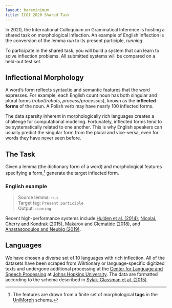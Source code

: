 ```yaml
---
layout: bareminimum
title: ICGI 2020 Shared Task
---
```


In 2020, the International Colloquium on Grammatical Inference is hosting a shared task on morphological inflection.
An example of English inflection is the conversion of the lemma *run* to its present participle, *running*.

To participate in the shared task, you will build a system that can learn to solve inflection problems.
All submitted systems will be compared on a held-out test set.

## Inflectional Morphology
A word’s form reflects syntactic and semantic features that the word expresses.
For example, each English count noun has both singular and plural forms (*robot*/*robots*, *process*/*processes*), known as the **inflected forms** of the noun.
A Polish verb may have nearly 100 inflected forms.

The data sparsity inherent in morphologically rich languages creates a challenge for computational modeling.
Fortunately, inflected forms tend to be systematically related to one another.
This is why English speakers can usually predict the singular form from the plural and vice-versa, even for words they have never seen before.

## The Task
Given a lemma (the dictionary form of a word) and morphological features specifying a form,[^unimorph] generate the target inflected form.

### English example

> Source lemma: `run`  
> Target tag: `Present participle`  
> Output: `running`  

Recent high-performance systems include 
 [Hulden et al. (2014)](https://www.aclweb.org/anthology/E14-1060/), 
 [Nicolai, Cherry and Kondrak (2015)](https://www.aclweb.org/anthology/N15-1093/), 
 [Makarov and Clematide (2018)](https://www.aclweb.org/anthology/K18-3008/), and
 [Anastasopoulos and Neubig (2019)](https://www.aclweb.org/anthology/D19-1091/).

## Languages

We have chosen a diverse set of 10 languages with rich inflection.
All of the datasets have been scraped from Wiktionary or language-specific digitized texts and undergone additional processing 
 at the [Center for Language and Speech Processing](http://www.clsp.jhu.edu/) 
 at [Johns Hopkins University](https://www.jhu.edu/).
The data are formatted according to the schema described in [Sylak-Glassman et al. (2015)](https://www.aclweb.org/anthology/P15-2111/).


[^unimorph]: The features are drawn from a finite set of morphological **tags** in the [UniMorph](https://unimorph.github.io) schema.
